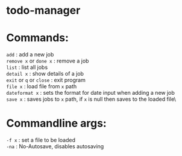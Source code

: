 # todo-manager
# Commands:
`add`                       : add a new job\
`remove x` or `done x`      : remove a job\
`list`                      : list all jobs\
`detail x`                  : show details of a job\
`exit` or `q` or `close`    : exit program\
`file x`                    : load file from `x` path\
`dateformat x`              : sets the format for date input when adding a new job\
`save x`                    : saves jobs to `x` path, if `x` is null then saves to the loaded file\

# Commandline args:
`-f x`                      : set a file to be loaded\
`-na`                       : No-Autosave, disables autosaving
